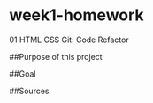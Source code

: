 # week1-homework 
01 HTML CSS Git: Code Refactor

##Purpose of this project


##Goal


##Sources



